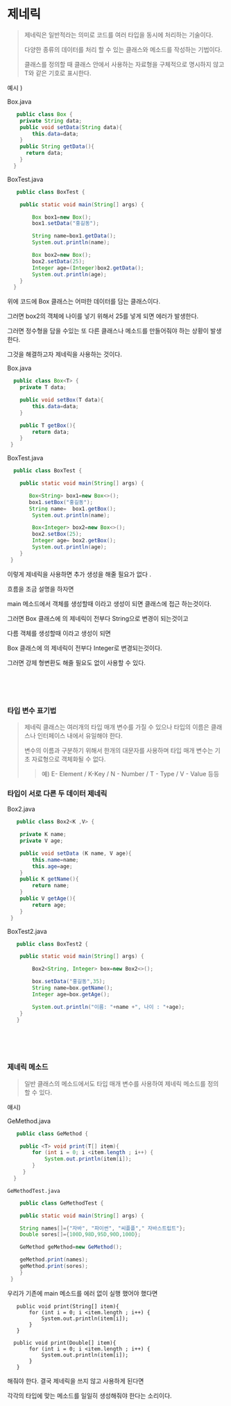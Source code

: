 # 제네릭

> 제네릭은 일반적라는 의미로 코드를 여러 타입을 동시에 처리하는 기술이다. 
> 
>  다양한 종류의 데이터를 처리 할 수 있는 클래스와 메소드를 작성하는 기법이다.
>  
>  클래스를 정의할 때 클래스 안에서 사용하는 자료형을 구체적으로 명시하지 않고 T와 같은 기호로 표시한다.

예시 )

Box.java
```java 
   public class Box {
    private String data;
    public void setData(String data){
        this.data=data;
    }
    public String getData(){
      return data;
    }
  }
```

BoxTest.java

```java
   public class BoxTest {

    public static void main(String[] args) {

        Box box1=new Box();
        box1.setData("홍길동");

        String name=box1.getData();
        System.out.println(name);

        Box box2=new Box();
        box2.setData(25);
        Integer age=(Integer)box2.getData();
        System.out.println(age);
    }
  }
```

위에 코드에 Box 클래스는 어떠한 데이터를 담는 클래스이다.

그러면 box2의 객체에 나이를 넣기 위해서 25를 넣게 되면 에러가 발생한다. 

그러면 정수형을 담을 수있는 또 다른 클래스나 메소드를 만들어줘야 하는 상황이 발생한다. 

그것을 해결하고자 제네릭을 사용하는 것이다.

Box.java

```java
  public class Box<T> {
    private T data;

    public void setBox(T data){
        this.data=data;
    }

    public T getBox(){
        return data;
    }
 }
```

BoxTest.java

```java
  public class BoxTest {

    public static void main(String[] args) {

       Box<String> box1=new Box<>();
       box1.setBox("홍길동");
       String name=  box1.getBox();
        System.out.println(name);

        Box<Integer> box2=new Box<>();
        box2.setBox(25);
        Integer age= box2.getBox();
        System.out.println(age);
    }
 }
```

이렇게 제네릭을 사용하면 추가 생성을 해줄 필요가 없다 .

흐름을 조금 설명을 하자면 

main 메소드에서 객체를 생성할때 <String>이라고 생성이 되면 클래스에 접근 하는것이다.
  
그러면 Box 클래스에 <T>의 제네릭이 전부다 String으로 변경이 되는것이고 
  
다름 객체를 생성할때 <Integer>이라고 생성이 되면 

Box 클래스에 <T>의 제네릭이 전부다 Integer로 변경되는것이다.
  
그러면 강제 형변환도 해줄 필요도 없이 사용할 수 있다. 

<br>
<br>
<br>
   
   
### 타입 변수 표기법 
   
> 제네릭 클래스는 여러개의 타입 매개 변수를 가질 수 있으나 타입의 이름은 클래스나 인터페이스 내에서 유일해야 한다.
>
> 변수의 이름과 구분하기 위해서 한개의 대문자를 사용하며 타입 매개 변수는 기초 자료형으로 객체화될 수 없다.
> 
> > 예) E- Element / K-Key  / N - Number / T - Type / V - Value 등등
  
 
   
### 타입이 서로 다른 두 데이터 제네릭 
   
   Box2.java
   
```java 
   public class Box2<K ,V> {

    private K name;
    private V age;

    public void setData (K name, V age){
        this.name=name;
        this.age=age;
    }
    public K getName(){
        return name;
    }
    public V getAge(){
        return age;
    }
 }
```   
   BoxTest2.java
   
```java
   public class BoxTest2 {

    public static void main(String[] args) {

        Box2<String, Integer> box=new Box2<>();

        box.setData("홍길동",35);
        String name=box.getName();
        Integer age=box.getAge();

        System.out.println("이름: "+name +", 나이 : "+age);
    }
   }
``` 
   
<br>
<br>
<br>
   
### 제네릭 메소드 
   
> 일반 클래스의 메소드에서도 타입 매개 변수를 사용하여 제네릭 메소드를 정의 할 수 있다.
   
   얘시)

   GeMethod.java
   
```java 
   public class GeMethod {

    public <T> void print(T[] item){
        for (int i = 0; i <item.length ; i++) {
            System.out.println(item[i]);
        }
     }
  }
```
        
    GeMethodTest.java
```java
    public class GeMethodTest {

    public static void main(String[] args) {

    String names[]={"자바", "파이썬", "씨플플"," 자바스트립트"};
    Double sores[]={100D,98D,95D,90D,100D};

    GeMethod geMethod=new GeMethod();

    geMethod.print(names);
    geMethod.print(sores);
    }
 }             
```

 우리가 기존에 main 메소드를 에러 없이 실행 했어야 했다면 
                                       
 ``` 
    public void print(String[] item){
        for (int i = 0; i <item.length ; i++) {
            System.out.println(item[i]);
        }
    }
   
   public void print(Double[] item){
        for (int i = 0; i <item.length ; i++) {
            System.out.println(item[i]);
        }
    }
 ```
                                      
                                       
 해줘야 한다. 결국 제네릭을 쓰지 않고 사용하게 된다면 
                                       
 각각의 타입에 맞는 메소드를 일일히 생성해줘야 한다는 소리이다.
                                       
                                       
